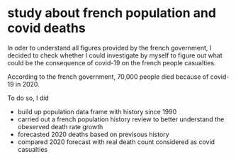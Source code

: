 # study about french population and covid deaths
In oder to understand all figures provided by the french government, I decided to check whether I could investigate by myself to figure out what could be the consequence of covid-19 on the french people casualties.

According to the french government, 70,000 people died because of covid-19 in 2020.

To do so, I did
* build up population data frame with history since 1990
* carried out a french population history review to better understand the obeserved death rate growth
* forecasted 2020 deaths based on previsous history
* compared 2020 forecast with real death count considered as covid casualties